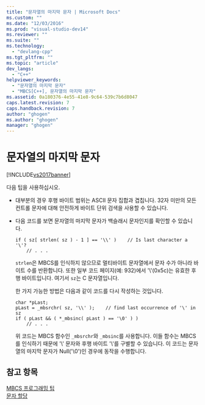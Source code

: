 ```yaml
---
title: "문자열의 마지막 문자 | Microsoft Docs"
ms.custom: ""
ms.date: "12/03/2016"
ms.prod: "visual-studio-dev14"
ms.reviewer: ""
ms.suite: ""
ms.technology: 
  - "devlang-cpp"
ms.tgt_pltfrm: ""
ms.topic: "article"
dev_langs: 
  - "C++"
helpviewer_keywords: 
  - "문자열의 마지막 문자"
  - "MBCS[C++], 문자열의 마지막 문자"
ms.assetid: 0a180376-4e55-41e8-9c64-539c7b6d8047
caps.latest.revision: 7
caps.handback.revision: 7
author: "ghogen"
ms.author: "ghogen"
manager: "ghogen"
---
```

# 문자열의 마지막 문자
[!INCLUDE[vs2017banner](../assembler/inline/includes/vs2017banner.md)]

다음 팁을 사용하십시오.  
  
-   대부분의 경우 후행 바이트 범위는 ASCII 문자 집합과 겹칩니다.  32자 미만의 모든 컨트롤 문자에 대해 안전하게 바이트 단위 검색을 사용할 수 있습니다.  
  
-   다음 코드를 보면 문자열의 마지막 문자가 백슬래시 문자인지를 확인할 수 있습니다.  
  
    ```  
    if ( sz[ strlen( sz ) - 1 ] == '\\' )    // Is last character a '\'?  
        // . . .  
    ```  
  
     `strlen`은 MBCS를 인식하지 않으므로 멀티바이트 문자열에서 문자 수가 아니라 바이트 수를 반환합니다.  또한 일부 코드 페이지\(예: 932\)에서 '\\'\(0x5c\)는 유효한 후행 바이트입니다. 여기서 `sz`는 C 문자열입니다.  
  
     한 가지 가능한 방법은 다음과 같이 코드를 다시 작성하는 것입니다.  
  
    ```  
    char *pLast;  
    pLast = _mbsrchr( sz, '\\' );    // find last occurrence of '\' in sz  
    if ( pLast && ( *_mbsinc( pLast ) == '\0' ) )  
        // . . .  
    ```  
  
     위 코드는 MBCS 함수인 `_mbsrchr`와 `_mbsinc`를 사용합니다.  이들 함수는 MBCS를 인식하기 때문에 '\\' 문자와 후행 바이트 '\\'를 구별할 수 있습니다.  이 코드는 문자열의 마지막 문자가 Null\('\\0'\)인 경우에 동작을 수행합니다.  
  
## 참고 항목  
 [MBCS 프로그래밍 팁](../text/mbcs-programming-tips.md)   
 [문자 할당](../text/character-assignment.md)